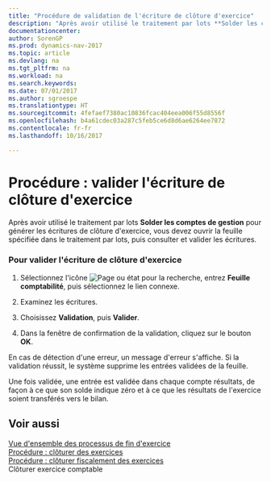 ```yaml
---
title: "Procédure de validation de l'écriture de clôture d'exercice"
description: "Après avoir utilisé le traitement par lots **Solder les comptes de gestion** pour générer les écritures de clôture d'exercice, vous devez ouvrir la feuille spécifiée dans le traitement par lots, puis consulter et valider les écritures."
documentationcenter: 
author: SorenGP
ms.prod: dynamics-nav-2017
ms.topic: article
ms.devlang: na
ms.tgt_pltfrm: na
ms.workload: na
ms.search.keywords: 
ms.date: 07/01/2017
ms.author: sgroespe
ms.translationtype: HT
ms.sourcegitcommit: 4fefaef7380ac10836fcac404eea006f55d8556f
ms.openlocfilehash: b4a61cdec03a287c5feb5ce6d8d6ae6264ee7872
ms.contentlocale: fr-fr
ms.lasthandoff: 10/16/2017

---
```

# <a name="how-to-post-the-year-end-closing-entry"></a>Procédure : valider l'écriture de clôture d'exercice
Après avoir utilisé le traitement par lots **Solder les comptes de gestion** pour générer les écritures de clôture d'exercice, vous devez ouvrir la feuille spécifiée dans le traitement par lots, puis consulter et valider les écritures.  
  
### <a name="to-post-the-year-end-closing-entry"></a>Pour valider l'écriture de clôture d'exercice  
  
1.  Sélectionnez l'icône ![Page ou état pour la recherche](media/ui-search/search_small.png "Page ou état pour la recherche"), entrez **Feuille comptabilité**, puis sélectionnez le lien connexe.  
  
2.  Examinez les écritures.  
  
3.  Choisissez **Validation**, puis **Valider**.  
  
4.  Dans la fenêtre de confirmation de la validation, cliquez sur le bouton **OK**.  
  
 En cas de détection d'une erreur, un message d'erreur s'affiche. Si la validation réussit, le système supprime les entrées validées de la feuille.  
  
 Une fois validée, une entrée est validée dans chaque compte résultats, de façon à ce que son solde indique zéro et à ce que les résultats de l'exercice soient transférés vers le bilan.  
  
## <a name="see-also"></a>Voir aussi  
 [Vue d'ensemble des processus de fin d'exercice](year-end-processes-overview.md)   
 [Procédure : clôturer des exercices](how-to-close-years.md)   
 [Procédure : clôturer fiscalement des exercices](how-to-fiscally-close-years.md)   
 Clôturer exercice comptable

